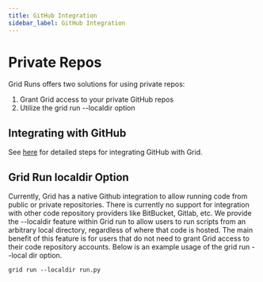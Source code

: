 ```yaml
---
title: GitHub Integration
sidebar_label: GitHub Integration
---
```

# Private Repos

Grid Runs offers two solutions for using private repos:
1. Grant Grid access to your private GitHub repos
2. Utilize the grid run --localdir option

## Integrating with GitHub
See [here](https://docs.grid.ai/platform/github-integration) for detailed steps for integrating GitHub with Grid.

## Grid Run localdir Option
Currently, Grid has a native Github integration to allow running code from public or private repositories. There is currently no support for integration with other code repository providers like BitBucket, Gitlab, etc. We provide the --localdir feature within Grid run to allow users to run scripts from an arbitrary local directory, regardless of where that code is hosted. The main benefit of this feature is for users that do not need to grant Grid access to their code repository accounts. Below is an example usage of the grid run --local dir option.

```
grid run --localdir run.py
```
